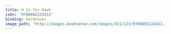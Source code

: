 ```yaml
---
title: H Is for Hawk
isbn: '9780802123411'
binding: Hardcover
image_path: 'http://images.booksense.com/images/411/123/9780802123411.jpg'
---
```


